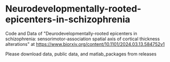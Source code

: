 # Neurodevelopmentally-rooted-epicenters-in-schizophrenia
Code and Data of "Deurodevelopmentally-rooted epicenters in schizophrenia: sensorimotor-association spatial axis of cortical thickness alterations" at https://www.biorxiv.org/content/10.1101/2024.03.13.584752v1

Please download data, public data, and matlab_packages from releases
